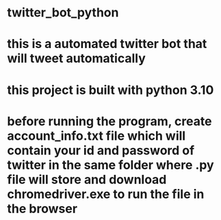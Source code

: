 # twitter_bot_python
# this is a automated twitter bot that will tweet automatically
# this project is built with python 3.10
# before running the program, create account_info.txt file which will contain your id and password of twitter in the same folder where .py file will store and download chromedriver.exe to run the file in the browser
